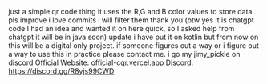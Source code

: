just a simple qr code thing it uses the R,G and B color values to store data. pls improve i love commits i will filter them thank you (btw yes it is chatgpt code I had an idea and wanted it on here quick, so I asked help from chatgpt it will be in java soon)
update i have put it on kotlin but from now on this will be a digital only project. if someone figures out a way or i figure out a way to use this in practice please contact me. i go my jimy_pickle on discord
Official Website: official-cqr.vercel.app
Discord: https://discord.gg/R8yjs99CWD

